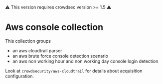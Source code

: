 :warning: This version requires crowdsec version >= 1.5 :warning:

# Aws console collection

This collection groups
* an aws cloudtrail parser 
* an aws brute force console detection scenario
* an aws non working hour and non working day console login detection

Look at `crowdsecurity/aws-cloudtrail` for details about acquisition configuration.